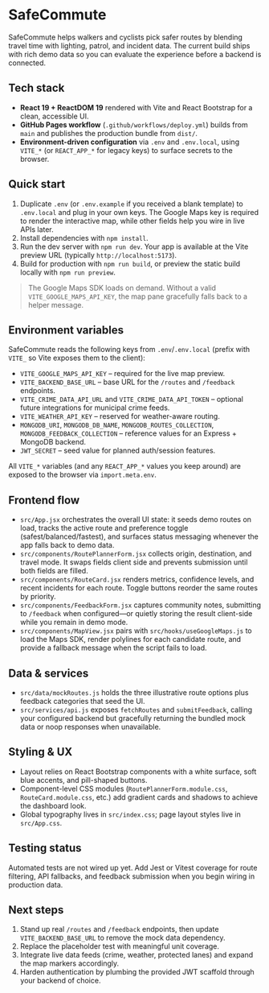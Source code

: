 # SafeCommute

SafeCommute helps walkers and cyclists pick safer routes by blending travel time with lighting, patrol, and incident data. The current build ships with rich demo data so you can evaluate the experience before a backend is connected.

## Tech stack

- **React 19 + ReactDOM 19** rendered with Vite and React Bootstrap for a clean, accessible UI.
- **GitHub Pages workflow** (`.github/workflows/deploy.yml`) builds from `main` and publishes the production bundle from `dist/`.
- **Environment-driven configuration** via `.env` and `.env.local`, using `VITE_*` (or `REACT_APP_*` for legacy keys) to surface secrets to the browser.

## Quick start

1. Duplicate `.env` (or `.env.example` if you received a blank template) to `.env.local` and plug in your own keys. The Google Maps key is required to render the interactive map, while other fields help you wire in live APIs later.
2. Install dependencies with `npm install`.
3. Run the dev server with `npm run dev`. Your app is available at the Vite preview URL (typically `http://localhost:5173`).
4. Build for production with `npm run build`, or preview the static build locally with `npm run preview`.

> The Google Maps SDK loads on demand. Without a valid `VITE_GOOGLE_MAPS_API_KEY`, the map pane gracefully falls back to a helper message.

## Environment variables

SafeCommute reads the following keys from `.env`/`.env.local` (prefix with `VITE_` so Vite exposes them to the client):

- `VITE_GOOGLE_MAPS_API_KEY` – required for the live map preview.
- `VITE_BACKEND_BASE_URL` – base URL for the `/routes` and `/feedback` endpoints.
- `VITE_CRIME_DATA_API_URL` and `VITE_CRIME_DATA_API_TOKEN` – optional future integrations for municipal crime feeds.
- `VITE_WEATHER_API_KEY` – reserved for weather-aware routing.
- `MONGODB_URI`, `MONGODB_DB_NAME`, `MONGODB_ROUTES_COLLECTION`, `MONGODB_FEEDBACK_COLLECTION` – reference values for an Express + MongoDB backend.
- `JWT_SECRET` – seed value for planned auth/session features.

All `VITE_*` variables (and any `REACT_APP_*` values you keep around) are exposed to the browser via `import.meta.env`.

## Frontend flow

- `src/App.jsx` orchestrates the overall UI state: it seeds demo routes on load, tracks the active route and preference toggle (safest/balanced/fastest), and surfaces status messaging whenever the app falls back to demo data.
- `src/components/RoutePlannerForm.jsx` collects origin, destination, and travel mode. It swaps fields client side and prevents submission until both fields are filled.
- `src/components/RouteCard.jsx` renders metrics, confidence levels, and recent incidents for each route. Toggle buttons reorder the same routes by priority.
- `src/components/FeedbackForm.jsx` captures community notes, submitting to `/feedback` when configured—or quietly storing the result client-side while you remain in demo mode.
- `src/components/MapView.jsx` pairs with `src/hooks/useGoogleMaps.js` to load the Maps SDK, render polylines for each candidate route, and provide a fallback message when the script fails to load.

## Data & services

- `src/data/mockRoutes.js` holds the three illustrative route options plus feedback categories that seed the UI.
- `src/services/api.js` exposes `fetchRoutes` and `submitFeedback`, calling your configured backend but gracefully returning the bundled mock data or noop responses when unavailable.

## Styling & UX

- Layout relies on React Bootstrap components with a white surface, soft blue accents, and pill-shaped buttons.
- Component-level CSS modules (`RoutePlannerForm.module.css`, `RouteCard.module.css`, etc.) add gradient cards and shadows to achieve the dashboard look.
- Global typography lives in `src/index.css`; page layout styles live in `src/App.css`.

## Testing status

Automated tests are not wired up yet. Add Jest or Vitest coverage for route filtering, API fallbacks, and feedback submission when you begin wiring in production data.

## Next steps

1. Stand up real `/routes` and `/feedback` endpoints, then update `VITE_BACKEND_BASE_URL` to remove the mock data dependency.
2. Replace the placeholder test with meaningful unit coverage.
3. Integrate live data feeds (crime, weather, protected lanes) and expand the map markers accordingly.
4. Harden authentication by plumbing the provided JWT scaffold through your backend of choice.
